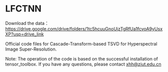 # LFCTNN
Download the data：https://drive.google.com/drive/folders/1tc5hcuuGnoUjzTgRfUa1fcvoA9yUsxXP?usp=drive_link

Official code files for Cascade-Transform-based TSVD for Hyperspectral Image Super-Resolution.

Note: The operation of the code is based on the successful installation of tensor_toolbox. If you have any questions, please contact xhh@zjut.edu.cn
